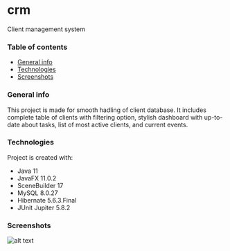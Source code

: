 # crm
Client management system

### Table of contents
* [General info](#general-info)
* [Technologies](#technologies)
* [Screenshots](#Screenshot)

### General info
This project is made for smooth hadling of client database. 
It includes complete table of clients with filtering option, stylish dashboard with up-to-date about tasks, 
list of most active clients, and current events.
	
### Technologies
Project is created with:
* Java 11
* JavaFX 11.0.2
* SceneBuilder 17
* MySQL 8.0.27
* Hibernate 5.6.3.Final
* JUnit Jupiter 5.8.2

### Screenshots

![alt text](https://github.com/ "Logo Title Text 1")

